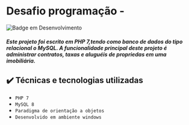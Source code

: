 # Desafio programação - 

![Badge em Desenvolvimento](http://img.shields.io/static/v1?label=STATUS&message=CONCLUIDO&color=GREEN&style=for-the-badge)

##### Este projeto foi escrito em PHP 7,tendo como banco de dados do tipo relacional o MySQL. A funcionalidade principal deste projeto é administrar contratos, taxas e aluguéis de propriedas em uma imobiliária.

## ✔️ Técnicas e tecnologias utilizadas

- ``PHP 7``
- ``MySQL 8``
- ``Paradigma de orientação a objetos``
- ``Desenvolvido em ambiente windows``



